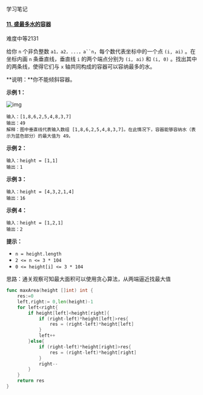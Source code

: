 学习笔记

#### [11. 盛最多水的容器](https://leetcode-cn.com/problems/container-with-most-water/)

难度中等2131

给你 `n` 个非负整数 `a1，a2，...，a``n`，每个数代表坐标中的一个点 `(i, ai)` 。在坐标内画 `n` 条垂直线，垂直线 `i` 的两个端点分别为 `(i, ai)` 和 `(i, 0)` 。找出其中的两条线，使得它们与 `x` 轴共同构成的容器可以容纳最多的水。

**说明：**你不能倾斜容器。

 

**示例 1：**

![img](https://aliyun-lc-upload.oss-cn-hangzhou.aliyuncs.com/aliyun-lc-upload/uploads/2018/07/25/question_11.jpg)

```
输入：[1,8,6,2,5,4,8,3,7]
输出：49 
解释：图中垂直线代表输入数组 [1,8,6,2,5,4,8,3,7]。在此情况下，容器能够容纳水（表示为蓝色部分）的最大值为 49。
```

**示例 2：**

```
输入：height = [1,1]
输出：1
```

**示例 3：**

```
输入：height = [4,3,2,1,4]
输出：16
```

**示例 4：**

```
输入：height = [1,2,1]
输出：2
```

 

**提示：**

- `n = height.length`
- `2 <= n <= 3 * 104`
- `0 <= height[i] <= 3 * 104`



思路：通关观察可知最大面积可以使用贪心算法，从两端逼近找最大值

```go
func maxArea(height []int) int {
	res:=0
	left,right:= 0,len(height)-1
	for left<right{
		if height[left]<height[right]{
            if (right-left)*height[left]>res{
                res = (right-left)*height[left]
            }
            left++
        }else{
            if (right-left)*height[right]>res{
                res = (right-left)*height[right]
            }
            right--
        }
	}
	return res
}
```

